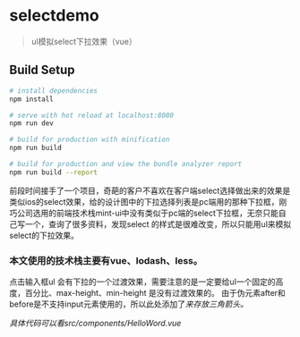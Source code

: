 # selectdemo

> ul模拟select下拉效果（vue）

## Build Setup

``` bash
# install dependencies
npm install

# serve with hot reload at localhost:8080
npm run dev

# build for production with minification
npm run build

# build for production and view the bundle analyzer report
npm run build --report
```
前段时间接手了一个项目，奇葩的客户不喜欢在客户端select选择做出来的效果是类似ios的select效果，给的设计图中的下拉选择列表是pc端用的那种下拉框，刚巧公司选用的前端技术栈mint-ui中没有类似于pc端的select下拉框，无奈只能自己写一个，查询了很多资料，发现select 的样式是很难改变，所以只能用ul来模拟select的下拉效果。
### 本文使用的技术栈主要有vue、lodash、less。
点击输入框ul 会有下拉的一个过渡效果，需要注意的是一定要给ul一个固定的高度，百分比、max-height、min-height 是没有过渡效果的。
由于伪元素after和before是不支持input元素使用的，所以此处添加了<i>来存放三角箭头。

具体代码可以看src/components/HelloWord.vue